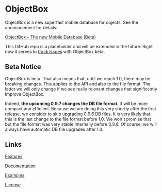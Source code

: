# ObjectBox
ObjectBox is a new superfast mobile database for objects. See the announcement for details:

[ObjectBox – The new Mobile Database (Beta)](http://greenrobot.org/announcement/introducing-objectbox-beta/)

This GitHub repo is a placeholder and will be extended in the future. Right now it serves to [track issues](https://github.com/greenrobot/ObjectBox/issues) with ObjectBox beta.

Beta Notice
-----------
ObjectBox is beta. That also means that, until we reach 1.0, there may be breaking changes. This applies to the API and also to the file format. The latter we will only change if we see really relevant changes that significantly improve ObjectBox.

Indeed, __the upcoming 0.9.7 changes the DB file format__. It will be more compact and efficient. Because we are doing this very shortly after the first release, we consider to skip upgrading 0.9.6 DB files. It is very likely that this is the last change to the file format before 1.0. We won't promise that but the file format was very stable internally before 0.9.6. Of course, we will always have automatic DB file upgrades after 1.0.

Links
-----
[Features](http://greenrobot.org/objectbox/features/)

[Documentation](http://greenrobot.org/objectbox/documentation/)

[Examples](https://github.com/greenrobot/ObjectBoxExamples)

[License](http://greenrobot.org/objectbox/license/)
